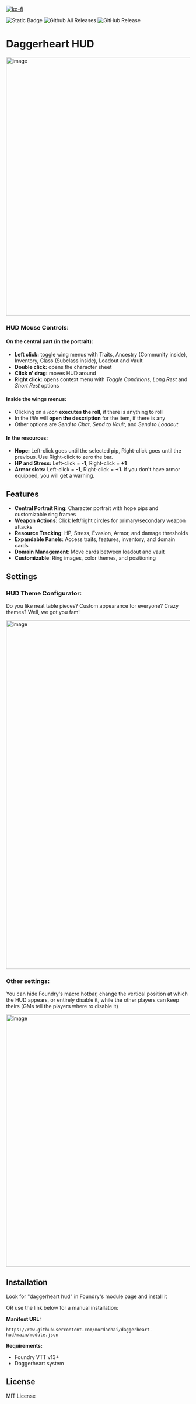 [![ko-fi](https://ko-fi.com/img/githubbutton_sm.svg)](https://ko-fi.com/W7W01A1ZN1)

![Static Badge](https://img.shields.io/badge/Foundry_VTT-13-red?style=for-the-badge) ![Github All Releases](https://img.shields.io/github/downloads/mordachai/daggerheart-hud/total.svg?style=for-the-badge) ![GitHub Release](https://img.shields.io/github/v/release/mordachai/daggerheart-hud?display_name=release&style=for-the-badge&label=Current%20version)

# Daggerheart HUD

<img width="1220" height="706" alt="image" src="https://github.com/user-attachments/assets/9c685e9b-39bb-4d2e-a282-ea7ff6af866f" />

### HUD Mouse Controls:

#### On the central part (in the portrait):

- **Left click:** toggle wing menus with Traits, Ancestry (Community inside), Inventory, Class (Subclass inside), Loadout and Vault
- **Double click:** opens the character sheet
- **Click n' drag:** moves HUD around
- **Right click:** opens context menu with _Toggle Conditions_, _Long Rest_ and _Short Rest_ options

#### Inside the wings menus:

- Clicking on a _icon_ **executes the roll**, if there is anything to roll
- In the _title_ will **open the description** for the item, if there is any
- Other options are _Send to Chat_, _Send to Vault_, and _Send to Loadout_

#### In the resources:

- **Hope:** Left-click goes until the selected pip, Right-click goes until the previous. Use Right-click to zero the bar.
- **HP and Stress:** Left-click = **-1**, Right-click = **+1**
- **Armor slots:** Left-click = **-1**, Right-click = **+1**. If you don't have armor equipped, you will get a warning. 

## Features

- **Central Portrait Ring**: Character portrait with hope pips and customizable ring frames
- **Weapon Actions**: Click left/right circles for primary/secondary weapon attacks
- **Resource Tracking**: HP, Stress, Evasion, Armor, and damage thresholds
- **Expandable Panels**: Access traits, features, inventory, and domain cards
- **Domain Management**: Move cards between loadout and vault
- **Customizable**: Ring images, color themes, and positioning

## Settings

### HUD Theme Configurator:
Do you like neat table pieces? Custom appearance for everyone? Crazy themes? Well, we got you fam!

<img width="863" height="953" alt="image" src="https://github.com/user-attachments/assets/cd133071-b3a4-425c-8372-26358335f40a" />

### Other settings:
You can hide Foundry's macro hotbar, change the vertical position at which the HUD appears, or entirely disable it, while the other players can keep theirs (GMs tell the players where ro disable it)

<img width="789" height="690" alt="image" src="https://github.com/user-attachments/assets/e13ea1d6-726b-4cf4-9b3a-1c73011bfed0" />

## Installation

Look for "daggerheart hud" in Foundry's module page and install it 

OR use the link below for a manual installation:

**Manifest URL:**
```
https://raw.githubusercontent.com/mordachai/daggerheart-hud/main/module.json
```

**Requirements:**
- Foundry VTT v13+
- Daggerheart system

## License

MIT License

